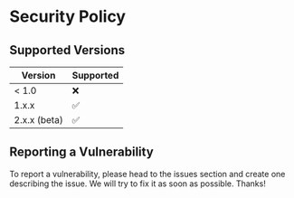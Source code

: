 # Security Policy

## Supported Versions

| Version      | Supported          |
|--------------|--------------------|
| < 1.0        | :x:                |
| 1.x.x        | :white_check_mark: |
| 2.x.x (beta) | :white_check_mark: |

## Reporting a Vulnerability

To report a vulnerability, please head to the issues section
and create one describing the issue. We will try to fix it
as soon as possible. Thanks!
